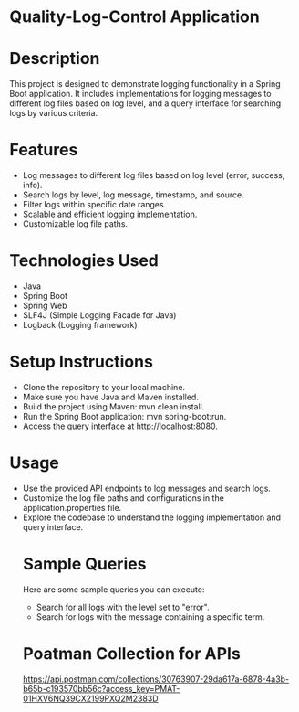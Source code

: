 
# Quality-Log-Control Application

# Description
This project is designed to demonstrate logging functionality in a Spring Boot application. It includes implementations for logging messages to different log files based on log level, and a query interface for searching logs by various criteria.

# Features
<ul>
  <li>Log messages to different log files based on log level (error, success, info).</li>
  <li>Search logs by level, log message, timestamp, and source.</li>
  <li>Filter logs within specific date ranges.</li>
  <li>Scalable and efficient logging implementation.</li>
  <li>Customizable log file paths.</li>
  </ul>

# Technologies Used
<ul>
  <li>Java</li>
  <li>Spring Boot</li>
  <li>Spring Web</li>
  <li>SLF4J (Simple Logging Facade for Java)</li>
  <li>Logback (Logging framework)</li>
</ul>

# Setup Instructions
<ul>
  <li>Clone the repository to your local machine.</li>
  <li>Make sure you have Java and Maven installed.</li>
  <li>Build the project using Maven: mvn clean install.</li>
  <li>Run the Spring Boot application: mvn spring-boot:run.</li>
  <li>Access the query interface at http://localhost:8080.</li>
</ul>

# Usage
<ul>
  <li>Use the provided API endpoints to log messages and search logs.</li>
  <li>Customize the log file paths and configurations in the application.properties file.</li>
  <li>Explore the codebase to understand the logging implementation and query interface.</li>
</ui>

# Sample Queries
Here are some sample queries you can execute:
<ul>
  <li>Search for all logs with the level set to "error".</li>
  <li>Search for logs with the message containing a specific term.</li>
</ul>

# Poatman Collection for APIs 

https://api.postman.com/collections/30763907-29da617a-6878-4a3b-b65b-c193570bb56c?access_key=PMAT-01HXV6NQ39CX2199PXQ2M2383D
